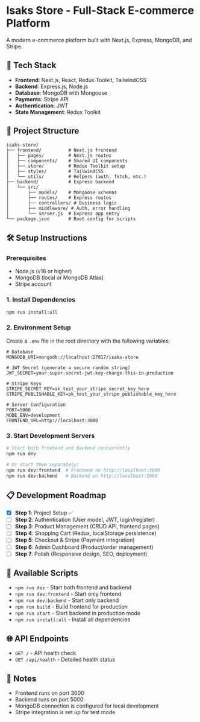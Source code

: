 # Isaks Store - Full-Stack E-commerce Platform

A modern e-commerce platform built with Next.js, Express, MongoDB, and Stripe.

## 🚀 Tech Stack

- **Frontend**: Next.js, React, Redux Toolkit, TailwindCSS
- **Backend**: Express.js, Node.js
- **Database**: MongoDB with Mongoose
- **Payments**: Stripe API
- **Authentication**: JWT
- **State Management**: Redux Toolkit

## 📁 Project Structure

```
isaks-store/
├── frontend/          # Next.js frontend
│   ├── pages/         # Next.js routes
│   ├── components/    # Shared UI components
│   ├── store/         # Redux Toolkit setup
│   ├── styles/        # TailwindCSS
│   └── utils/         # Helpers (auth, fetch, etc.)
├── backend/           # Express backend
│   └── src/
│       ├── models/    # Mongoose schemas
│       ├── routes/    # Express routes
│       ├── controllers/ # Business logic
│       ├── middleware/ # Auth, error handling
│       └── server.js  # Express app entry
└── package.json       # Root config for scripts
```

## 🛠️ Setup Instructions

### Prerequisites

- Node.js (v16 or higher)
- MongoDB (local or MongoDB Atlas)
- Stripe account

### 1. Install Dependencies

```bash
npm run install:all
```

### 2. Environment Setup

Create a `.env` file in the root directory with the following variables:

```env
# Database
MONGODB_URI=mongodb://localhost:27017/isaks-store

# JWT Secret (generate a secure random string)
JWT_SECRET=your-super-secret-jwt-key-change-this-in-production

# Stripe Keys
STRIPE_SECRET_KEY=sk_test_your_stripe_secret_key_here
STRIPE_PUBLISHABLE_KEY=pk_test_your_stripe_publishable_key_here

# Server Configuration
PORT=5000
NODE_ENV=development
FRONTEND_URL=http://localhost:3000
```

### 3. Start Development Servers

```bash
# Start both frontend and backend concurrently
npm run dev

# Or start them separately:
npm run dev:frontend  # Frontend on http://localhost:3000
npm run dev:backend   # Backend on http://localhost:5000
```

## 📋 Development Roadmap

- [x] **Step 1**: Project Setup ✅
- [ ] **Step 2**: Authentication (User model, JWT, login/register)
- [ ] **Step 3**: Product Management (CRUD API, frontend pages)
- [ ] **Step 4**: Shopping Cart (Redux, localStorage persistence)
- [ ] **Step 5**: Checkout & Stripe (Payment integration)
- [ ] **Step 6**: Admin Dashboard (Product/order management)
- [ ] **Step 7**: Polish (Responsive design, SEO, deployment)

## 🔧 Available Scripts

- `npm run dev` - Start both frontend and backend
- `npm run dev:frontend` - Start only frontend
- `npm run dev:backend` - Start only backend
- `npm run build` - Build frontend for production
- `npm run start` - Start backend in production mode
- `npm run install:all` - Install all dependencies

## 🌐 API Endpoints

- `GET /` - API health check
- `GET /api/health` - Detailed health status

## 📝 Notes

- Frontend runs on port 3000
- Backend runs on port 5000
- MongoDB connection is configured for local development
- Stripe integration is set up for test mode
